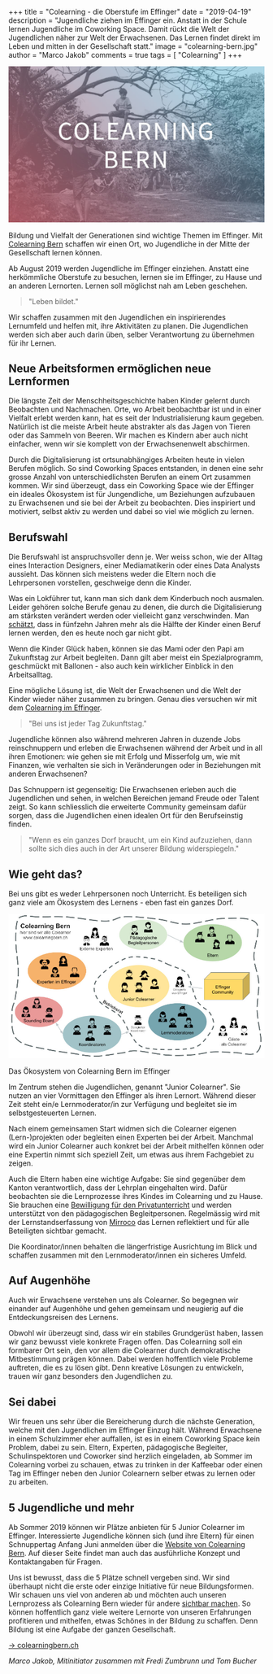 +++
title = "Colearning - die Oberstufe im Effinger"
date = "2019-04-19"
description = "Jugendliche ziehen im Effinger ein. Anstatt in der Schule lernen Jugendliche im Coworking Space. Damit rückt die Welt der Jugendlichen näher zur Welt der Erwachsenen. Das Lernen findet direkt im Leben und mitten in der Gesellschaft statt."
image = "colearning-bern.jpg"
author = "Marco Jakob"
comments = true
tags = [ "Colearning" ]
+++

![Colearning Bern](colearning-bern.jpg)

<div class="lead">
Bildung und Vielfalt der Generationen sind wichtige Themen im Effinger. Mit <a href="https://www.colearningbern.ch" target="_blank">Colearning Bern</a> schaffen wir einen Ort, wo Jugendliche in der Mitte der Gesellschaft lernen können.
</div>

Ab August 2019 werden Jugendliche im Effinger einziehen. Anstatt eine herkömmliche Oberstufe zu besuchen, lernen sie im Effinger, zu Hause und an anderen Lernorten. Lernen soll möglichst nah am Leben geschehen.

> "Leben bildet."

Wir schaffen zusammen mit den Jugendlichen ein inspirierendes Lernumfeld und helfen mit, ihre Aktivitäten zu planen. Die Jugendlichen werden sich aber auch darin üben, selber Verantwortung zu übernehmen für ihr Lernen. 

## Neue Arbeitsformen ermöglichen neue Lernformen

Die längste Zeit der Menschheitsgeschichte haben Kinder gelernt durch Beobachten und Nachmachen. Orte, wo Arbeit beobachtbar ist und in einer Vielfalt erlebt werden kann, hat es seit der Industrialisierung kaum gegeben. Natürlich ist die meiste Arbeit heute abstrakter als das Jagen von Tieren oder das Sammeln von Beeren. Wir machen es Kindern aber auch nicht einfacher, wenn wir sie komplett von der Erwachsenenwelt abschirmen.

Durch die Digitalisierung ist ortsunabhängiges Arbeiten heute in vielen Berufen möglich. So sind Coworking Spaces entstanden, in denen eine sehr grosse Anzahl von unterschiedlichsten Berufen an einem Ort zusammen kommen. Wir sind überzeugt, dass ein Coworking Space wie der Effinger ein ideales Ökosystem ist für Jungendliche, um Beziehungen aufzubauen zu Erwachsenen und sie bei der Arbeit zu beobachten. Dies inspiriert und motiviert, selbst aktiv zu werden und dabei so viel wie möglich zu lernen.

## Berufswahl

Die Berufswahl ist anspruchsvoller denn je. Wer weiss schon, wie der Alltag eines Interaction Designers, einer Mediamatikerin oder eines Data Analysts aussieht. Das können sich meistens weder die Eltern noch die Lehrpersonen vorstellen, geschweige denn die Kinder.

Was ein Lokführer tut, kann man sich dank dem Kinderbuch noch ausmalen. Leider gehören solche Berufe genau zu denen, die durch die Digitalisierung am stärksten verändert werden oder vielleicht ganz verschwinden. Man [schätzt](https://www.eco.de/presse/in-welchen-jobs-arbeiten-wir-2035/), dass in fünfzehn Jahren mehr als die Hälfte der Kinder einen Beruf lernen werden, den es heute noch gar nicht gibt.

Wenn die Kinder Glück haben, können sie das Mami oder den Papi am Zukunftstag zur Arbeit begleiten. Dann gilt aber meist ein Spezialprogramm, geschmückt mit Ballonen - also auch kein wirklicher Einblick in den Arbeitsalltag.

Eine mögliche Lösung ist, die Welt der Erwachsenen und die Welt der Kinder wieder näher zusammen zu bringen. Genau dies versuchen wir mit dem [Colearning im Effinger](https://www.colearningbern.ch).

> "Bei uns ist jeder Tag Zukunftstag."

Jugendliche können also während mehreren Jahren in duzende Jobs reinschnuppern und erleben die Erwachsenen während der Arbeit und in all ihren Emotionen: wie gehen sie mit Erfolg und Misserfolg um, wie mit Finanzen, wie verhalten sie sich in Veränderungen oder in Beziehungen mit anderen Erwachsenen?

Das Schnuppern ist gegenseitig: Die Erwachsenen erleben auch die Jugendlichen und sehen, in welchen Bereichen jemand Freude oder Talent zeigt. So kann schliesslich die erweiterte Community gemeinsam dafür sorgen, dass die Jugendlichen einen idealen Ort für den Berufseinstig finden.

> "Wenn es ein ganzes Dorf braucht, um ein Kind aufzuziehen, dann sollte sich dies auch in der Art unserer Bildung widerspiegeln."

## Wie geht das?

Bei uns gibt es weder Lehrpersonen noch Unterricht. Es beteiligen sich ganz viele am Ökosystem des Lernens - eben fast ein ganzes Dorf.

![Colearning Ökosystem](colearning-oekosystem.jpg)

<p class="image-caption">
  Das Ökosystem von Colearning Bern im Effinger 
</p>

Im Zentrum stehen die Jugendlichen, genannt "Junior Colearner". Sie nutzen an vier Vormittagen den Effinger als ihren Lernort. Während dieser Zeit steht ein/e Lernmoderator/in zur Verfügung und begleitet sie im selbstgesteuerten Lernen.

Nach einem gemeinsamen Start widmen sich die Colearner eigenen (Lern-)projekten oder begleiten einen Experten bei der Arbeit. Manchmal wird ein Junior Colearner auch konkret bei der Arbeit mithelfen können oder eine Expertin nimmt sich speziell Zeit, um etwas aus ihrem Fachgebiet zu zeigen. 

Auch die Eltern haben eine wichtige Aufgabe: Sie sind gegenüber dem Kanton verantwortlich, dass der Lehrplan eingehalten wird. Dafür beobachten sie die Lernprozesse ihres Kindes im Colearning und zu Hause. Sie brauchen eine [Bewilligung für den Privatunterricht](https://www.erz.be.ch/erz/de/index/kindergarten_volksschule/kindergarten_volksschule/informationen_fuereltern/private_schulung.html) und werden unterstützt von den pädagogischen Begleitpersonen. Regelmässig wird mit der Lernstandserfassung von [Mirroco](https://www.mirroco.ch/) das Lernen reflektiert und für alle Beteiligten sichtbar gemacht.

Die Koordinator/innen behalten die längerfristige Ausrichtung im Blick und schaffen zusammen mit den Lernmoderator/innen ein sicheres Umfeld.

## Auf Augenhöhe

Auch wir Erwachsene verstehen uns als Colearner. So begegnen wir einander auf Augenhöhe und gehen gemeinsam und neugierig auf die Entdeckungsreisen des Lernens.

Obwohl wir überzeugt sind, dass wir ein stabiles Grundgerüst haben, lassen wir ganz bewusst viele konkrete Fragen offen. Das Colearning soll ein formbarer Ort sein, den vor allem die Colearner durch demokratische Mitbestimmung prägen können. Dabei werden hoffentlich viele Probleme auftreten, die es zu lösen gibt. Denn kreative Lösungen zu entwickeln, trauen wir ganz besonders den Jugendlichen zu.

## Sei dabei

Wir freuen uns sehr über die Bereicherung durch die nächste Generation, welche mit den Jugendlichen im Effinger Einzug hält. Während Erwachsene in einem Schulzimmer eher auffallen, ist es in einem Coworking Space kein Problem, dabei zu sein. Eltern, Experten, pädagogische Begleiter, Schulinspektoren und Coworker sind herzlich eingeladen, ab Sommer im Colearning vorbei zu schauen, etwas zu trinken in der Kaffeebar oder einen Tag im Effinger neben den Junior Colearnern selber etwas zu lernen oder zu arbeiten.

## 5 Jugendliche und mehr

Ab Sommer 2019 können wir Plätze anbieten für 5 Junior Colearner im Effinger. Interessierte Jugendliche können sich (und ihre Eltern) für einen Schnuppertag Anfang Juni anmelden über die [Website von Colearning Bern](https://www.colearningbern.ch/). Auf dieser Seite findet man auch das ausführliche Konzept und Kontaktangaben für Fragen. 

Uns ist bewusst, dass die 5 Plätze schnell vergeben sind. Wir sind überhaupt nicht die erste oder einzige Initiative für neue Bildungsformen. Wir schauen uns viel von anderen ab und möchten auch unseren Lernprozess als Colearning Bern wieder für andere [sichtbar machen](https://www.effinger.ch/grundsaetze/transparenz/). So können hoffentlich ganz viele weitere Lernorte von unseren Erfahrungen profitieren und mithelfen, etwas Schönes in der Bildung zu schaffen. Denn Bildung ist eine Aufgabe der ganzen Gesellschaft.

<a target="_blank" href="https://www.colearningbern.ch" class="btn btn-mod btn-border btn-round btn-medium">&rarr; colearningbern.ch</a>

_Marco Jakob, Mitinitiator zusammen mit Fredi Zumbrunn und Tom Bucher_